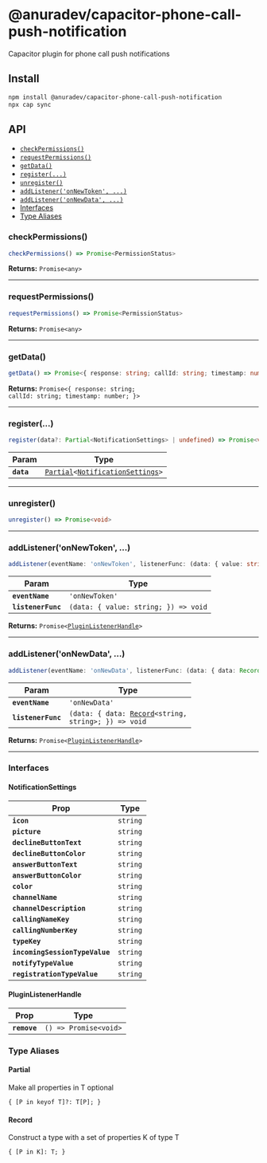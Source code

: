 # @anuradev/capacitor-phone-call-push-notification

Capacitor plugin for phone call push notifications

## Install

```bash
npm install @anuradev/capacitor-phone-call-push-notification
npx cap sync
```

## API

<docgen-index>

* [`checkPermissions()`](#checkpermissions)
* [`requestPermissions()`](#requestpermissions)
* [`getData()`](#getdata)
* [`register(...)`](#register)
* [`unregister()`](#unregister)
* [`addListener('onNewToken', ...)`](#addlisteneronnewtoken-)
* [`addListener('onNewData', ...)`](#addlisteneronnewdata-)
* [Interfaces](#interfaces)
* [Type Aliases](#type-aliases)

</docgen-index>

<docgen-api>
<!--Update the source file JSDoc comments and rerun docgen to update the docs below-->

### checkPermissions()

```typescript
checkPermissions() => Promise<PermissionStatus>
```

**Returns:** <code>Promise&lt;any&gt;</code>

--------------------


### requestPermissions()

```typescript
requestPermissions() => Promise<PermissionStatus>
```

**Returns:** <code>Promise&lt;any&gt;</code>

--------------------


### getData()

```typescript
getData() => Promise<{ response: string; callId: string; timestamp: number; }>
```

**Returns:** <code>Promise&lt;{ response: string; callId: string; timestamp: number; }&gt;</code>

--------------------


### register(...)

```typescript
register(data?: Partial<NotificationSettings> | undefined) => Promise<void>
```

| Param      | Type                                                                                                        |
| ---------- | ----------------------------------------------------------------------------------------------------------- |
| **`data`** | <code><a href="#partial">Partial</a>&lt;<a href="#notificationsettings">NotificationSettings</a>&gt;</code> |

--------------------


### unregister()

```typescript
unregister() => Promise<void>
```

--------------------


### addListener('onNewToken', ...)

```typescript
addListener(eventName: 'onNewToken', listenerFunc: (data: { value: string; }) => void) => Promise<PluginListenerHandle>
```

| Param              | Type                                               |
| ------------------ | -------------------------------------------------- |
| **`eventName`**    | <code>'onNewToken'</code>                          |
| **`listenerFunc`** | <code>(data: { value: string; }) =&gt; void</code> |

**Returns:** <code>Promise&lt;<a href="#pluginlistenerhandle">PluginListenerHandle</a>&gt;</code>

--------------------


### addListener('onNewData', ...)

```typescript
addListener(eventName: 'onNewData', listenerFunc: (data: { data: Record<string, string>; }) => void) => Promise<PluginListenerHandle>
```

| Param              | Type                                                                                          |
| ------------------ | --------------------------------------------------------------------------------------------- |
| **`eventName`**    | <code>'onNewData'</code>                                                                      |
| **`listenerFunc`** | <code>(data: { data: <a href="#record">Record</a>&lt;string, string&gt;; }) =&gt; void</code> |

**Returns:** <code>Promise&lt;<a href="#pluginlistenerhandle">PluginListenerHandle</a>&gt;</code>

--------------------


### Interfaces


#### NotificationSettings

| Prop                           | Type                |
| ------------------------------ | ------------------- |
| **`icon`**                     | <code>string</code> |
| **`picture`**                  | <code>string</code> |
| **`declineButtonText`**        | <code>string</code> |
| **`declineButtonColor`**       | <code>string</code> |
| **`answerButtonText`**         | <code>string</code> |
| **`answerButtonColor`**        | <code>string</code> |
| **`color`**                    | <code>string</code> |
| **`channelName`**              | <code>string</code> |
| **`channelDescription`**       | <code>string</code> |
| **`callingNameKey`**           | <code>string</code> |
| **`callingNumberKey`**         | <code>string</code> |
| **`typeKey`**                  | <code>string</code> |
| **`incomingSessionTypeValue`** | <code>string</code> |
| **`notifyTypeValue`**          | <code>string</code> |
| **`registrationTypeValue`**    | <code>string</code> |


#### PluginListenerHandle

| Prop         | Type                                      |
| ------------ | ----------------------------------------- |
| **`remove`** | <code>() =&gt; Promise&lt;void&gt;</code> |


### Type Aliases


#### Partial

Make all properties in T optional

<code>{ [P in keyof T]?: T[P]; }</code>


#### Record

Construct a type with a set of properties K of type T

<code>{ [P in K]: T; }</code>

</docgen-api>

